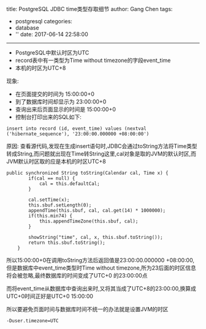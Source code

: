 title: PostgreSQL JDBC time类型存取细节
author: Gang Chen
tags:
  - postgresql
categories:
  - database
  - ''
date: 2017-06-14 22:58:00
---
* PostgreSQL中默认时区为UTC
* record表中有一类型为Time without timezone的字段event_time
* 本机的时区为UTC+8

现象:
* 在页面提交的时间为 15:00:00+0
* 到了数据库时间却显示为 23:00:00+0
* 查询出来后页面显示的时间是 15:00:00+0
* 控制台打印出来的SQL如下:
```
insert into record (id, event_time) values (nextval ('hibernate_sequence'), '23:00:00.000000 +08:00:00')
```

原因:
查看源代码,发现在生成insert语句时,JDBC会通过toString方法将Time类型转成String,而问题就出现在Time转String这里,cal对象是取的JVM的默认时区,而JVM默认时区取的应是本机的时区UTC+8
```
public synchronized String toString(Calendar cal, Time x) {
        if(cal == null) {
            cal = this.defaultCal;
        }

        cal.setTime(x);
        this.sbuf.setLength(0);
        appendTime(this.sbuf, cal, cal.get(14) * 1000000);
        if(this.min74) {
            this.appendTimeZone(this.sbuf, cal);
        }

        showString("time", cal, x, this.sbuf.toString());
        return this.sbuf.toString();
    }
```
所以15:00:00+0在调用toString方法后返回值是23:00:00.000000 +08:00:00,但是数据库中event_time类型时Time without timezone,所为23后面的时区信息将会被忽略,最终数据库的时间变成了UTC+0 的23:00:00点

而将event_time从数据库中查询出来时,又将其当成了UTC+8的23:00:00,换算成UTC+0时间正好是UTC+0 15:00:00

所以要避免页面时间与数据库时间不统一的办法就是设置JVM的时区
```
-Duser.timezone=UTC
```


